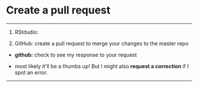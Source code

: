 # Create a pull request

***

1. RStdudio: 

<!--     ![](./assets/.png)  -->

2. GitHub: 
create a pull request to merge your changes to the master repo

* **github:** check to see my response to your request
 - most likely it'll be a thumbs up! But I might also **request a correction** if I spot an error.  


***